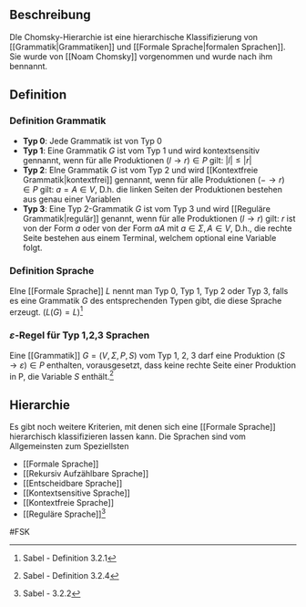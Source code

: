 ## Beschreibung
DIe Chomsky-Hierarchie ist eine hierarchische Klassifizierung von [[Grammatik|Grammatiken]] und [[Formale Sprache|formalen Sprachen]].
Sie wurde von [[Noam Chomsky]] vorgenommen und wurde nach ihm bennannt.

## Definition
### Definition Grammatik
- **Typ 0**: Jede Grammatik ist von Typ 0
- **Typ 1**: Eine Grammatik $G$ ist vom Typ 1 und wird kontextsensitiv gennannt, wenn für alle Produktionen $(l \to r) \in P$ gilt: $|l| \leq |r|$
- **Typ 2**: EIne Grammatik $G$ ist vom Typ 2 und wird [[Kontextfreie Grammatik|kontextfrei]] gennannt, wenn für alle Produktionen $(- \to r) \in P$ gilt: $a = A \in V$, 
D.h. die linken Seiten der Produktionen bestehen aus genau einer Variablen
- **Typ 3**: Eine Typ 2-Grammatik $G$ ist vom Typ 3 und wird [[Reguläre Grammatik|regulär]] genannt, wenn für alle Produktionen $(l\to r)$ gilt: $r$ ist von der Form $a$ oder von der Form $aA$ mit $a\in \Sigma, A \in V$, 
D.h., die rechte Seite bestehen aus einem Terminal, welchem optional eine Variable folgt.

### Definition Sprache
EIne [[Formale Sprache]] $L$ nennt man Typ 0, Typ 1, Typ 2 oder Typ 3, falls es eine Grammatik $G$ des entsprechenden Typen gibt, die diese Sprache erzeugt. ($L(G)=L$)[^1]  

### $\varepsilon$-Regel für Typ 1,2,3 Sprachen
Eine [[Grammatik]]  $G = (V, \Sigma, P, S)$ vom Typ 1, 2, 3 darf eine Produktion $(S \to \varepsilon)\in P$ enthalten, vorausgesetzt, dass keine rechte Seite einer Produktion in P, die Variable $S$ enthält.[^2]

## Hierarchie
Es gibt noch weitere Kriterien, mit denen sich eine [[Formale Sprache]] hierarchisch klassifizieren lassen kann.
Die Sprachen sind vom Allgemeinsten zum Speziellsten
- [[Formale Sprache]]
- [[Rekursiv Aufzählbare Sprache]]
- [[Entscheidbare Sprache]]
- [[Kontextsensitive Sprache]]
- [[Kontextfreie Sprache]]
- [[Reguläre Sprache]][^3]



#FSK 
[^1]: Sabel - Definition 3.2.1
[^2]: Sabel - Definition 3.2.4
[^3]: Sabel - 3.2.2